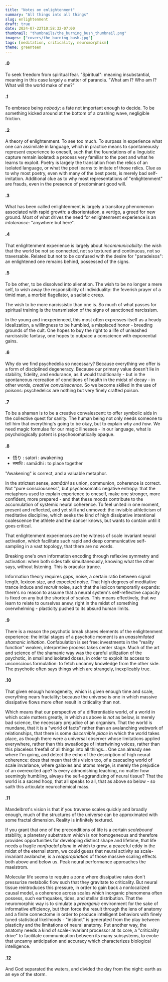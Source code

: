 ```yaml
---
title: "Notes on enlightenment"
summary: "All things into all things"
slug: enlightenment
draft: true
date: 2024-07-22T10:58:32-07:00
thumbnail: "thumbnails/the_burning_bush_thumbnail.png"
images: ["covers/the_burning_bush.jpg"]
tags: [meditation, criticality, neuromorphism]
theme: greenteen
---
```


#### .0

To seek freedom from spiritual fear. "Spiritual": meaning insubstantial, meaning in this case largely a matter of paranoia. "What am I? Who am I? What will the world make of me?"

#### .1

To embrace being *nobody*: a fate not important enough to decide. To be something kicked around at the bottom of a crashing wave, negligible friction.

#### .2

A theory of enlightenment. To see too much. To surpass in experience what one can assimilate in language, which in practice means to spontaneously represent experience to oneself, such that the foundations of a linguistic capture remain isolated: a process very familiar to the poet and what he learns to exploit. Poetry is largely the translation from the relics of an isolated language, or what the poet learns to imitate of those relics. Clue as to why most poetry, even with many of the best poets, is merely bad self-imitation. Additional clue as to why most representations of "enlightenment" are frauds, even in the presence of predominant good will.

#### .3

What has been called enlightenment is largely a transitory phenomenon associated with rapid growth: a disorientation, a vertigo, a greed for new ground. Most of what drives the need for enlightenment experience is an *intolerance*: "anywhere but here".

#### .4

That enlightenment experience is largely about *incommunicability*: the wish that the world be not so connected, not so textured and continuous, not so traversable. Related but not to be confused with the desire for "paradeisos": an enlightened one remains behind, possessed of the signs.

#### .5

To be other, to be dissolved into alienation. The wish to be no longer a mere self, to wish away the responsibility of individuality: the feverish prayer of a timid man, a morbid flagellator, a sadistic creep.

The wish to be more narcissistic than one is. So much of what passes for spiritual training is the transmission of the signs of sanctioned narcissism.

In the young and inexperienced, this most often expresses itself as a heady idealization, a willingness to be humbled, a misplaced honor - breeding grounds of the cult. One hopes to buy the right to a life of unleashed narcissistic fantasy, one hopes to outpace a conscience with exponential gains.

#### .6

Why do we find psychedelia so necessary? Because everything we offer is a form of disciplined degeneracy. Because our primary value doesn't lie in stability, fidelity, and endurance, as it would traditionally - but in the spontaneous recreation of conditions of health in the midst of decay - in other words, *creative convalescence*. So we become skilled in the use of poisons: psychedelics are nothing but very finely crafted poison.

#### .7

To be a shaman is to be a creative convalescent: to offer symbolic aids in the collective quest for sanity. The human being not only needs someone to tell him that everything's going to be okay, but to explain *why* and *how*. We need magic formulae for our magic illnesses - in our language, what is psychologically potent is psychosomatically opaque.

#### .8

* 悟り : satori : awakening
* समाधि : samādhi : to place together

"Awakening" is correct, and a valuable metaphor.

In the strictest sense, *samādhi* as union, communion, coherence is correct. Not "pure consciousness", but psychosomatic negative entropy: that the metaphors used to explain experience to oneself, make one stronger, more confident, more prepared - and that these moods contribute to the accumulation of systemic neural coherence. To feel united in one moment, present and reflected, and yet still and unmoved: the invisible athleticism of meditative discipline, which seeks the kind of high dissipative intentional coalescence the athlete and the dancer knows, but wants to contain until it goes critical.

That enlightenment experiences are the witness of scale invariant neural activation, which facilitate such rapid and deep communicative self-sampling in a vast topology, that there are no words.

Breaking one's own information encoding through reflexive symmetry and activation: when both sides talk simultaneously, knowing what the other says, without listening. This is oracular trance.

Information theory requires gaps, noise, a certain ratio between signal length, lexicon size, and expected noise. That high degrees of meditative trance induce and *recruit* noise, such that the lexicon temporarily expands: there's no reason to assume that a neural system's self-reflective capacity is fixed on any but the shortest of scales. This means effectively, that we learn to relate to ourselves anew, right in the midst of something overwhelming - plasticity pushed to its absurd human limits.

#### .9

There is a reason the psychotic break shares elements of the enlightenment experience: the initial stages of a psychotic moment is an *unassimilated shamanic initiation*. Confabulation is set free: investments in the "reality function" weaken, interpretive process takes center stage. Much of the art and science of the shamanic way was the careful utilization of the psychotic, in small and isolated doses, in order to exploit its access to unconscious formulation: to fetch uncanny knowledge from the other side. The psychotic often says things which are strangely, inexplicably true.

#### .10

That given enough homogeneity, which is given enough time and scale, everything nears fractality: because the universe is one in which massive dissipative flows more often result in criticality than not.

Which means that our perspective of a differentiable world, of a world in which scale matters greatly, in which as above is *not* as below, is merely bad science, the necessary prejudice of an organism. That the world is mundane, that it is a "world of facts" rather than an avalanching webwork of relationships, that there is some *discernible place* in which the world takes place, as though there were a universal observer whose limitations applied everywhere, rather than this sweatlodge of intertwining voices, rather than this placeless freefall of all things into all things... One can already see where I'm going, and detect the echo of the description of high neural coherence: does that mean that this vision too, of a cascading world of scale invariance, where galaxies and atoms merge, is merely the prejudice of an overexcited ape? Is every admonishing teaching, no matter how seemingly humbling, always the self-aggrandizing of neural tissue? That the world is a sacred hoop, that all speaks to all, that as above so below - so saith this articulate neurochemical mass.

#### .11

Mandelbrot's vision is that if you traverse scales quickly and broadly enough, much of the structures of the universe can be approximated with some fractal dimension. Reality is infinitely textured.

If you grant that one of the preconditions of life is a certain *scalebound* stability, a planetary substratum which is *not* homogeneous and therefore provides opportunities for developing distinct shape and lifetime, that life needs a fragile *nonfractal plane* in which to grow, a peaceful eddy in the midst of the eternal storm, we could guess that neural activity as scale-invariant avalanche, is a *reappropriation* of those massive scaling effects both above and below us. Peak neural performance approaches the maelstrom.

Molecular life seems to require a zone where dissipative rates don't pressurize metabolic flow such that they gravitate to criticality. But neural tissue reintroduces this pressure, in order to gain back a nonlocalized causal model, a coherence across scales which inorganic phenomena often possess, such earthquakes, tides, and stellar distribution. That the neuromorphic way is to simulate a *preorganic* environment for the sake of informative efficiency, but then force the result through the lens of anatomy and a finite connectome in order to produce intelligent behaviors with finely tuned statistical likelihoods - "instinct" is generated from the play between plasticity and the limitations of neural anatomy. Put another way, the anatomy needs a kind of scale-invariant processor at its core, a "criticality drive" to facilitate communication between its many subsystems, to evoke that uncanny anticipation and accuracy which characterizes biological intelligence.

#### .12

And God separated the waters, and divided the day from the night: earth as an eye of the storm.
